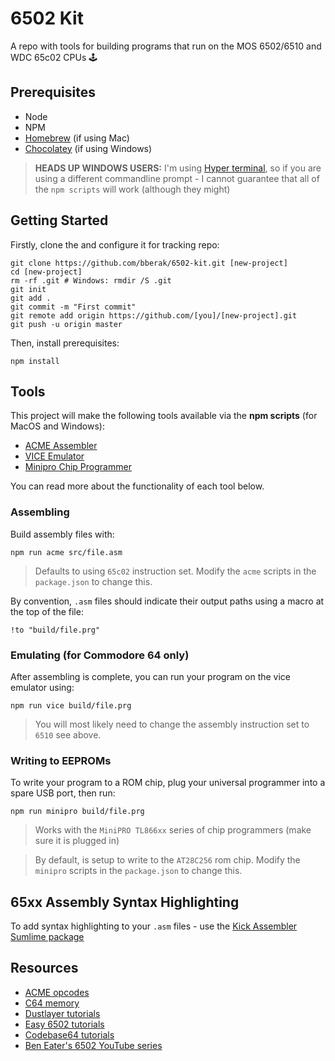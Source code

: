 # 6502 Kit

A repo with tools for building programs that run on the MOS 6502/6510 and WDC 65c02 CPUs 🕹️

## Prerequisites

- Node
- NPM
- [Homebrew](https://brew.sh/) (if using Mac)
- [Chocolatey](https://chocolatey.org/) (if using Windows)

> **HEADS UP WINDOWS USERS:** I'm using [Hyper terminal](https://hyper.is/), so if you are using a different commandline prompt - I cannot guarantee that all of the `npm scripts` will work (although they might)

## Getting Started

Firstly, clone the and configure it for tracking repo:

```
git clone https://github.com/bberak/6502-kit.git [new-project]
cd [new-project]
rm -rf .git # Windows: rmdir /S .git
git init
git add .
git commit -m "First commit"
git remote add origin https://github.com/[you]/[new-project].git
git push -u origin master
```

Then, install prerequisites:

```
npm install
```

## Tools

This project will make the following tools available via the **npm scripts** (for MacOS and Windows):

- [ACME Assembler](https://sourceforge.net/projects/acme-crossass/)
- [VICE Emulator](https://vice-emu.sourceforge.io/)
- [Minipro Chip Programmer](https://gitlab.com/DavidGriffith/minipro/)

You can read more about the functionality of each tool below.

### Assembling

Build assembly files with:

```
npm run acme src/file.asm
```

> Defaults to using `65c02` instruction set. Modify the `acme` scripts in the `package.json` to change this.

By convention, `.asm` files should indicate their output paths using a macro at the top of the file:

```
!to "build/file.prg"
```

### Emulating (for Commodore 64 only)

After assembling is complete, you can run your program on the vice emulator using:

```
npm run vice build/file.prg
```

> You will most likely need to change the assembly instruction set to `6510` see above.

### Writing to EEPROMs 

To write your program to a ROM chip, plug your universal programmer into a spare USB port, then run:

```
npm run minipro build/file.prg
```

> Works with the `MiniPRO TL866xx` series of chip programmers (make sure it is plugged in)

> By default, is setup to write to the `AT28C256` rom chip. Modify the `minipro` scripts in the `package.json` to change this.

## 65xx Assembly Syntax Highlighting

To add syntax highlighting to your `.asm` files - use the [Kick Assembler Sumlime package](https://packagecontrol.io/packages/Kick%20Assembler%20(C64))

## Resources

- [ACME opcodes](http://www.cbmhardware.de/show.php?r=14&id=7)
- [C64 memory](https://dustlayer.com/c64-architecture/2013/4/13/ram-under-rom)
- [Dustlayer tutorials](https://dustlayer.com/c64-coding-tutorials/2013/2/17/a-simple-c64-intro)
- [Easy 6502 tutorials](https://skilldrick.github.io/easy6502/)
- [Codebase64 tutorials](https://codebase64.org/doku.php?id=base:machine_language_tutorial)
- [Ben Eater's 6502 YouTube series](https://www.youtube.com/watch?v=LnzuMJLZRdU&list=PLowKtXNTBypFbtuVMUVXNR0z1mu7dp7eH)



